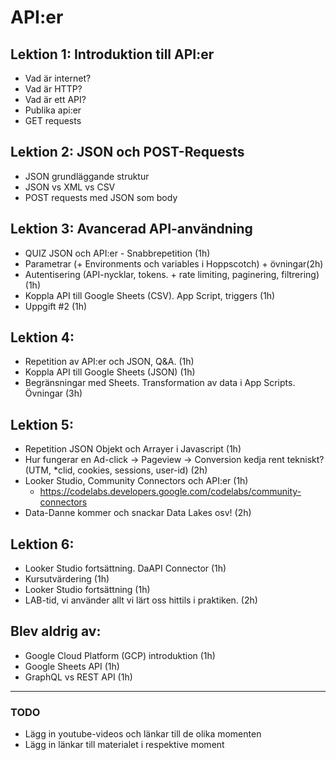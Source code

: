 # API:er

## Lektion 1: Introduktion till API:er
* Vad är internet?
* Vad är HTTP?
* Vad är ett API?
* Publika api:er
* GET requests

## Lektion 2: JSON och POST-Requests
* JSON grundläggande struktur
* JSON vs XML vs CSV
* POST requests med JSON som body

## Lektion 3: Avancerad API-användning
* QUIZ JSON och API:er - Snabbrepetition (1h)
* Parametrar (+ Environments och variables i Hoppscotch) + övningar(2h)
* Autentisering (API-nycklar, tokens. + rate limiting, paginering, filtrering) (1h)
* Koppla API till Google Sheets (CSV). App Script, triggers (1h)
* Uppgift #2 (1h)

## Lektion 4:
* Repetition av API:er och JSON, Q&A. (1h)
* Koppla API till Google Sheets (JSON)   (1h)
* Begränsningar med Sheets. Transformation av data i App Scripts. Övningar (3h)

## Lektion 5:
* Repetition JSON Objekt och Arrayer i Javascript (1h)
* Hur fungerar en Ad-click -> Pageview -> Conversion kedja rent tekniskt? (UTM, *clid, cookies, sessions, user-id) (2h)
* Looker Studio, Community Connectors och API:er (1h)
    * https://codelabs.developers.google.com/codelabs/community-connectors
* Data-Danne kommer och snackar Data Lakes osv! (2h)

## Lektion 6:
* Looker Studio fortsättning. DaAPI Connector (1h)
* Kursutvärdering (1h)
* Looker Studio fortsättning (1h)
* LAB-tid, vi använder allt vi lärt oss hittils i praktiken. (2h)

## Blev aldrig av:

* Google Cloud Platform (GCP) introduktion (1h)
* Google Sheets API (1h)
* GraphQL vs REST API (1h)

-----

### TODO

* Lägg in youtube-videos och länkar till de olika momenten
* Lägg in länkar till materialet i respektive moment